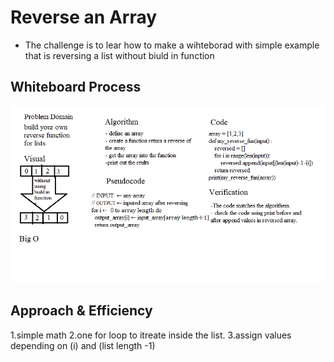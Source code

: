 # Reverse an Array
<!-- Description of the challenge -->
* The challenge is to lear how to make a wihteborad with simple example that is reversing a list without biuld in function
## Whiteboard Process
![reverse](reverse_an_array.gif)

## Approach & Efficiency
1.simple math 
2.one for loop to itreate inside the list.
3.assign values depending on (i) and (list length -1)

